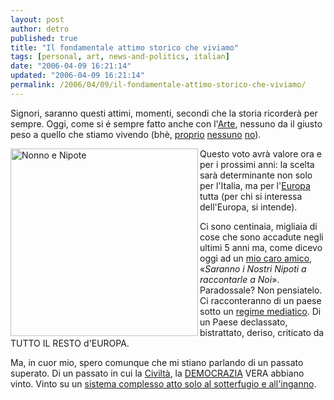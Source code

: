 ```yaml
---
layout: post
author: detro
published: true
title: "Il fondamentale attimo storico che viviamo"
tags: [personal, art, news-and-politics, italian]
date: "2006-04-09 16:21:14"
updated: "2006-04-09 16:21:14"
permalink: /2006/04/09/il-fondamentale-attimo-storico-che-viviamo/
---
```


Signori, saranno questi attimi, momenti, secondi che la storia ricorderà per sempre.
Oggi, come si é sempre fatto anche con l'<a href="http://it.wikipedia.org/wiki/Arte">Arte</a>, nessuno da il giusto peso a quello che stiamo vivendo (bhè, <a href="http://www.micromega.net/">proprio</a> <a href="http://www.marcotravaglio.it/">nessuno</a> <a href="http://it.wikipedia.org/wiki/Dario_Fo">no</a>).

<img src="http://www.smartpiazza.com/chris/drawings/images/nonno_e_child.jpg" alt="Nonno e Nipote" align="left" width="300" />
Questo voto avrà valore ora e per i prossimi anni: la scelta sarà determinante non solo per l'Italia, ma per l'<a href="http://it.wikipedia.org/wiki/Europa">Europa</a> tutta (per chi si interessa dell'Europa, si intende).

Ci sono centinaia, migliaia di cose che sono accadute negli ultimi 5 anni ma, come dicevo oggi ad un <a href="http://it.wikipedia.org/wiki/Europa">mio caro amico</a>, &laquo;<em>Saranno i Nostri Nipoti a raccontarle a Noi</em>&raquo;. Paradossale? Non pensiatelo.
Ci racconteranno di un paese sotto un <a href="http://www.detronizator.org/home/index.php?s=regime+mediatico">regime mediatico</a>.
Di un Paese declassato, bistrattato, deriso, criticato da TUTTO IL RESTO d'EUROPA.

Ma, in cuor mio, spero comunque che mi stiano parlando di un passato superato. Di un passato in cui la <a href="http://it.wikipedia.org/wiki/Civilt%C3%A0">Civiltà</a>, la <a href="http://it.wikipedia.org/wiki/Democrazia">DEMOCRAZIA</a> VERA abbiano vinto. Vinto su un <a href="http://it.wikipedia.org/wiki/Italia">sistema complesso atto solo al sotterfugio e all'inganno</a>.
